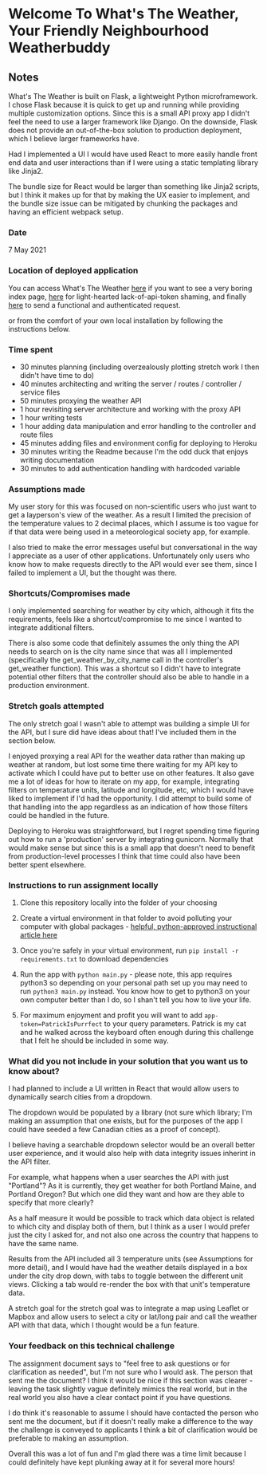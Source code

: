# Welcome To What's The Weather, Your Friendly Neighbourhood Weatherbuddy

## Notes
What's The Weather is built on Flask, a lightweight Python microframework. I chose Flask because it is quick to get up and running while providing multiple customization options. Since this is a small API proxy app I didn't feel the need to use a larger framework like Django. On the downside, Flask does not provide an out-of-the-box solution to production deployment, which I believe larger frameworks have.

Had I implemented a UI I would have used React to more easily handle front end data and user interactions than if I were using a static templating library like Jinja2. 

The bundle size for React would be larger than something like Jinja2 scripts, but I think it makes up for that by making the UX easier to implement, and the bundle size issue can be mitigated by chunking the packages and having an efficient webpack setup.

### Date
7 May 2021

### Location of deployed application
You can access What's The Weather [here](http://quiet-anchorage-65722.herokuapp.com) if you want to see a very boring index page, [here](http://quiet-anchorage-65722.herokuapp.com/v1/weather?city=Vancouver) for light-hearted lack-of-api-token shaming, and finally [here](http://quiet-anchorage-65722.herokuapp.com/v1/weather?city=Vancouver&app-token=PatrickIsPurrfect) to send a functional and authenticated request.

or from the comfort of your own local installation by following the instructions below.

### Time spent
- 30 minutes planning (including overzealously plotting stretch work I then didn't have time to do)
- 40 minutes architecting and writing the server / routes / controller / service files
- 50 minutes proxying the weather API
- 1 hour revisiting server architecture and working with the proxy API
- 1 hour writing tests
- 1 hour adding data manipulation and error handling to the controller and route files
- 45 minutes adding files and environment config for deploying to Heroku 
- 30 minutes writing the Readme because I'm the odd duck that enjoys writing documentation
- 30 minutes to add authentication handling with hardcoded variable

### Assumptions made
My user story for this was focused on non-scientific users who just want to get a layperson's view of the weather. As a result I limited the precision of the temperature values to 2 decimal places, which I assume is too vague for if that data were being used in a meteorological society app, for example. 

I also tried to make the error messages useful but conversational in the way I appreciate as a user of other applications. Unfortunately only users who know how to make requests directly to the API would ever see them, since I failed to implement a UI, but the thought was there.


### Shortcuts/Compromises made
I only implemented searching for weather by city which, although it fits the requirements, feels like a shortcut/compromise to me since I wanted to integrate additional filters.

There is also some code that definitely assumes the only thing the API needs to search on is the city name since that was all I implemented (specifically the get_weather_by_city_name call in the controller's get_weather function). This was a shortcut so I didn't have to integrate potential other filters that the controller should also be able to handle in a production environment.

### Stretch goals attempted
The only stretch goal I wasn't able to attempt was building a simple UI for the API, but I sure did have ideas about that! I've included them in the section below.

I enjoyed proxying a real API for the weather data rather than making up weather at random, but lost some time there waiting for my API key to activate which I could have put to better use on other features. It also gave me a lot of ideas for how to iterate on my app, for example, integrating filters on temperature units, latitude and longitude, etc, which I would have liked to implement if I'd had the opportunity. I did attempt to build some of that handling into the app regardless as an indication of how those filters could be handled in the future.

Deploying to Heroku was straightforward, but I regret spending time figuring out how to run a 'production' server by integrating gunicorn. Normally that would make sense but since this is a small app that doesn't need to benefit from production-level processes I think that time could also have been better spent elsewhere.

### Instructions to run assignment locally
1. Clone this repository locally into the folder of your choosing

2. Create a virtual environment in that folder to avoid polluting your computer with global packages - [helpful, python-approved instructional article  here](https://docs.python.org/3/library/venv.html)

3. Once you're safely in your virtual environment, run `pip install -r requirements.txt` to download dependencies

4. Run the app with `python main.py` - please note, this app requires python3 so depending on your personal path set up you may need to run `python3 main.py` instead. You know how to get to python3 on your own computer better than I do, so I shan't tell you how to live your life. 

5. For maximum enjoyment and profit you will want to add `app-token=PatrickIsPurrfect` to your query parameters. Patrick is my cat and he walked across the keyboard often enough during this challenge that I felt he should be included in some way.


### What did you not include in your solution that you want us to know about?

I had planned to include a UI written in React that would allow users to dynamically search cities from a dropdown. 

The dropdown would be populated by a library (not sure which library; I'm making an assumption that one exists, but for the purposes of the app I could have seeded a few Canadian cities as a proof of concept).

I believe having a searchable dropdown selector would be an overall better user experience, and it would also help with data integrity issues inherint in the API filter. 

For example, what happens when a user searches the API with just "Portland"? As it is currently, they get weather for both Portland Maine, and Portland Oregon? But which one did they want and how are they able to specify that more clearly? 

As a half measure it would be possible to track which data object is related to which city and display both of them, but I think as a user I would prefer just the city I asked for, and not also one across the country that happens to have the same name.


Results from the API included all 3 temperature units (see Assumptions for more detail), and I would have had the weather details displayed in a box under the city drop down, with tabs to toggle between the different unit views. Clicking a tab would re-render the box with that unit's temperature data.

A stretch goal for the stretch goal was to integrate a map using Leaflet or Mapbox and allow users to select a city or lat/long pair and call the weather API with that data, which I thought would be a fun feature.

### Your feedback on this technical challenge
The assignment document says to "feel free to ask questions or for clarification as needed", but I'm not sure who I would ask. The person that sent me the document?
I think it would be nice if this section was clearer - leaving the task slightly vague definitely mimics the real world, but in the real world you also have a clear contact point if you have questions. 

I do think it's reasonable to assume I should have contacted the person who sent me the document, but if it doesn't really make a difference to the way the challenge is conveyed to applicants I think a bit of clarification would be preferable to making an assumption.

Overall this was a lot of fun and I'm glad there was a time limit because I could definitely have kept plunking away at it for several more hours!


